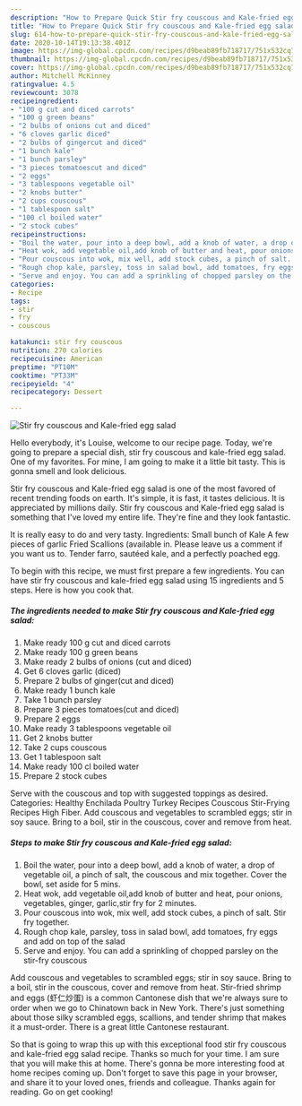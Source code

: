 ```yaml
---
description: "How to Prepare Quick Stir fry couscous and Kale-fried egg salad"
title: "How to Prepare Quick Stir fry couscous and Kale-fried egg salad"
slug: 614-how-to-prepare-quick-stir-fry-couscous-and-kale-fried-egg-salad
date: 2020-10-14T19:13:38.401Z
image: https://img-global.cpcdn.com/recipes/d9beab89fb718717/751x532cq70/stir-fry-couscous-and-kale-fried-egg-salad-recipe-main-photo.jpg
thumbnail: https://img-global.cpcdn.com/recipes/d9beab89fb718717/751x532cq70/stir-fry-couscous-and-kale-fried-egg-salad-recipe-main-photo.jpg
cover: https://img-global.cpcdn.com/recipes/d9beab89fb718717/751x532cq70/stir-fry-couscous-and-kale-fried-egg-salad-recipe-main-photo.jpg
author: Mitchell McKinney
ratingvalue: 4.5
reviewcount: 3078
recipeingredient:
- "100 g cut and diced carrots"
- "100 g green beans"
- "2 bulbs of onions cut and diced"
- "6 cloves garlic diced"
- "2 bulbs of gingercut and diced"
- "1 bunch kale"
- "1 bunch parsley"
- "3 pieces tomatoescut and diced"
- "2 eggs"
- "3 tablespoons vegetable oil"
- "2 knobs butter"
- "2 cups couscous"
- "1 tablespoon salt"
- "100 cl boiled water"
- "2 stock cubes"
recipeinstructions:
- "Boil the water, pour into a deep bowl, add a knob of water, a drop of vegetable oil, a pinch of salt, the couscous and mix together. Cover the bowl, set aside for 5 mins."
- "Heat wok, add vegetable oil,add knob of butter and heat, pour onions, vegetables, ginger, garlic,stir fry for 2 minutes."
- "Pour couscous into wok, mix well, add stock cubes, a pinch of salt. Stir fry together."
- "Rough chop kale, parsley, toss in salad bowl, add tomatoes, fry eggs and add on top of the salad"
- "Serve and enjoy. You can add a sprinkling of chopped parsley on the stir-fry couscous"
categories:
- Recipe
tags:
- stir
- fry
- couscous

katakunci: stir fry couscous 
nutrition: 270 calories
recipecuisine: American
preptime: "PT10M"
cooktime: "PT33M"
recipeyield: "4"
recipecategory: Dessert

---
```



![Stir fry couscous and Kale-fried egg salad](https://img-global.cpcdn.com/recipes/d9beab89fb718717/751x532cq70/stir-fry-couscous-and-kale-fried-egg-salad-recipe-main-photo.jpg)

Hello everybody, it's Louise, welcome to our recipe page. Today, we're going to prepare a special dish, stir fry couscous and kale-fried egg salad. One of my favorites. For mine, I am going to make it a little bit tasty. This is gonna smell and look delicious.

Stir fry couscous and Kale-fried egg salad is one of the most favored of recent trending foods on earth. It's simple, it is fast, it tastes delicious. It is appreciated by millions daily. Stir fry couscous and Kale-fried egg salad is something that I've loved my entire life. They're fine and they look fantastic.

It is really easy to do and very tasty. Ingredients: Small bunch of Kale A few pieces of garlic Fried Scallions (available in. Please leave us a comment if you want us to. Tender farro, sautéed kale, and a perfectly poached egg.


To begin with this recipe, we must first prepare a few ingredients. You can have stir fry couscous and kale-fried egg salad using 15 ingredients and 5 steps. Here is how you cook that.

<!--inarticleads1-->

##### The ingredients needed to make Stir fry couscous and Kale-fried egg salad:

1. Make ready 100 g cut and diced carrots
1. Make ready 100 g green beans
1. Make ready 2 bulbs of onions (cut and diced)
1. Get 6 cloves garlic (diced)
1. Prepare 2 bulbs of ginger(cut and diced)
1. Make ready 1 bunch kale
1. Take 1 bunch parsley
1. Prepare 3 pieces tomatoes(cut and diced)
1. Prepare 2 eggs
1. Make ready 3 tablespoons vegetable oil
1. Get 2 knobs butter
1. Take 2 cups couscous
1. Get 1 tablespoon salt
1. Make ready 100 cl boiled water
1. Prepare 2 stock cubes


Serve with the couscous and top with suggested toppings as desired. Categories: Healthy Enchilada Poultry Turkey Recipes Couscous Stir-Frying Recipes High Fiber. Add couscous and vegetables to scrambled eggs; stir in soy sauce. Bring to a boil, stir in the couscous, cover and remove from heat. 

<!--inarticleads2-->

##### Steps to make Stir fry couscous and Kale-fried egg salad:

1. Boil the water, pour into a deep bowl, add a knob of water, a drop of vegetable oil, a pinch of salt, the couscous and mix together. Cover the bowl, set aside for 5 mins.
1. Heat wok, add vegetable oil,add knob of butter and heat, pour onions, vegetables, ginger, garlic,stir fry for 2 minutes.
1. Pour couscous into wok, mix well, add stock cubes, a pinch of salt. Stir fry together.
1. Rough chop kale, parsley, toss in salad bowl, add tomatoes, fry eggs and add on top of the salad
1. Serve and enjoy. You can add a sprinkling of chopped parsley on the stir-fry couscous


Add couscous and vegetables to scrambled eggs; stir in soy sauce. Bring to a boil, stir in the couscous, cover and remove from heat. Stir-fried shrimp and eggs (虾仁炒蛋) is a common Cantonese dish that we&#39;re always sure to order when we go to Chinatown back in New York. There&#39;s just something about those silky scrambled eggs, scallions, and tender shrimp that makes it a must-order. There is a great little Cantonese restaurant. 

So that is going to wrap this up with this exceptional food stir fry couscous and kale-fried egg salad recipe. Thanks so much for your time. I am sure that you will make this at home. There's gonna be more interesting food at home recipes coming up. Don't forget to save this page in your browser, and share it to your loved ones, friends and colleague. Thanks again for reading. Go on get cooking!
